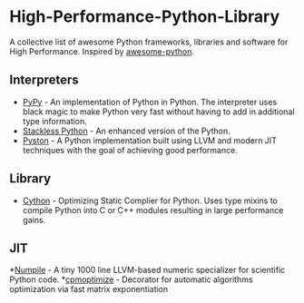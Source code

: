 # High-Performance-Python-Library
A collective list of awesome Python frameworks, libraries and software for High Performance. Inspired by [awesome-python](https://github.com/vinta/awesome-python).

## Interpreters

* [PyPy](http://pypy.org/) - An implementation of Python in Python. The interpreter uses black magic to make Python very fast without having to add in additional type information.
* [Stackless Python](http://www.stackless.com/) - An enhanced version of the Python.
* [Pyston](https://github.com/dropbox/pyston) - A Python implementation built using LLVM and modern JIT techniques with the goal of achieving good performance.

## Library

* [Cython](http://cython.org/) - Optimizing Static Complier for Python. Uses type mixins to compile Python into C or C++ modules resulting in large performance gains.

## JIT

*[Numpile](https://github.com/sdiehl/numpile) - A tiny 1000 line LLVM-based numeric specializer for scientific Python code.
*[cpmoptimize](https://github.com/borzunov/cpmoptimize) - Decorator for automatic algorithms optimization via fast matrix exponentiation








